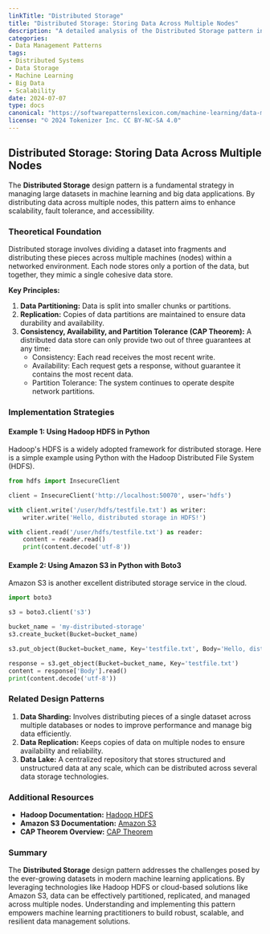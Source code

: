 ```yaml
---
linkTitle: "Distributed Storage"
title: "Distributed Storage: Storing Data Across Multiple Nodes"
description: "A detailed analysis of the Distributed Storage pattern in machine learning, including its theory, implementation, and best practices for storing data across multiple nodes."
categories:
- Data Management Patterns
tags:
- Distributed Systems
- Data Storage
- Machine Learning
- Big Data
- Scalability
date: 2024-07-07
type: docs
canonical: "https://softwarepatternslexicon.com/machine-learning/data-management-patterns/data-storage/distributed-storage"
license: "© 2024 Tokenizer Inc. CC BY-NC-SA 4.0"
---
```


## Distributed Storage: Storing Data Across Multiple Nodes

The **Distributed Storage** design pattern is a fundamental strategy in managing large datasets in machine learning and big data applications. By distributing data across multiple nodes, this pattern aims to enhance scalability, fault tolerance, and accessibility.

### Theoretical Foundation

Distributed storage involves dividing a dataset into fragments and distributing these pieces across multiple machines (nodes) within a networked environment. Each node stores only a portion of the data, but together, they mimic a single cohesive data store.

**Key Principles:**
1. **Data Partitioning:** Data is split into smaller chunks or partitions.
2. **Replication:** Copies of data partitions are maintained to ensure data durability and availability.
3. **Consistency, Availability, and Partition Tolerance (CAP Theorem):** A distributed data store can only provide two out of three guarantees at any time:
   - Consistency: Each read receives the most recent write.
   - Availability: Each request gets a response, without guarantee it contains the most recent data.
   - Partition Tolerance: The system continues to operate despite network partitions.

### Implementation Strategies

#### Example 1: Using Hadoop HDFS in Python

Hadoop's HDFS is a widely adopted framework for distributed storage. Here is a simple example using Python with the Hadoop Distributed File System (HDFS).

```python
from hdfs import InsecureClient

client = InsecureClient('http://localhost:50070', user='hdfs')

with client.write('/user/hdfs/testfile.txt') as writer:
    writer.write('Hello, distributed storage in HDFS!')

with client.read('/user/hdfs/testfile.txt') as reader:
    content = reader.read()
    print(content.decode('utf-8'))
```

#### Example 2: Using Amazon S3 in Python with Boto3

Amazon S3 is another excellent distributed storage service in the cloud.

```python
import boto3

s3 = boto3.client('s3')

bucket_name = 'my-distributed-storage'
s3.create_bucket(Bucket=bucket_name)

s3.put_object(Bucket=bucket_name, Key='testfile.txt', Body='Hello, distributed storage in S3!')

response = s3.get_object(Bucket=bucket_name, Key='testfile.txt')
content = response['Body'].read()
print(content.decode('utf-8'))
```

### Related Design Patterns

1. **Data Sharding:** Involves distributing pieces of a single dataset across multiple databases or nodes to improve performance and manage big data efficiently.
2. **Data Replication:** Keeps copies of data on multiple nodes to ensure availability and reliability.
3. **Data Lake:** A centralized repository that stores structured and unstructured data at any scale, which can be distributed across several data storage technologies.

### Additional Resources

- **Hadoop Documentation:** [Hadoop HDFS](https://hadoop.apache.org/docs/stable/hadoop-project-dist/hadoop-hdfs/HdfsUserGuide.html)
- **Amazon S3 Documentation:** [Amazon S3](https://docs.aws.amazon.com/s3/index.html)
- **CAP Theorem Overview:** [CAP Theorem](https://www.ibm.com/blog/cap-theorem-and-how-does-it-affect-you/)

### Summary

The **Distributed Storage** design pattern addresses the challenges posed by the ever-growing datasets in modern machine learning applications. By leveraging technologies like Hadoop HDFS or cloud-based solutions like Amazon S3, data can be effectively partitioned, replicated, and managed across multiple nodes. Understanding and implementing this pattern empowers machine learning practitioners to build robust, scalable, and resilient data management solutions.


